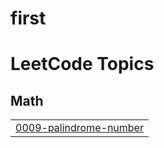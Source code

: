 # first
<!---LeetCode Topics Start-->
# LeetCode Topics
## Math
|  |
| ------- |
| [0009-palindrome-number](https://github.com/Priyamr2334/first/tree/master/0009-palindrome-number) |
<!---LeetCode Topics End-->